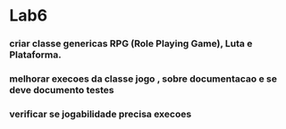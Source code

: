 # Lab6
### criar classe genericas RPG (Role Playing Game), Luta e Plataforma.
### melhorar execoes da classe jogo , sobre documentacao e se deve documento testes
### verificar se jogabilidade precisa execoes